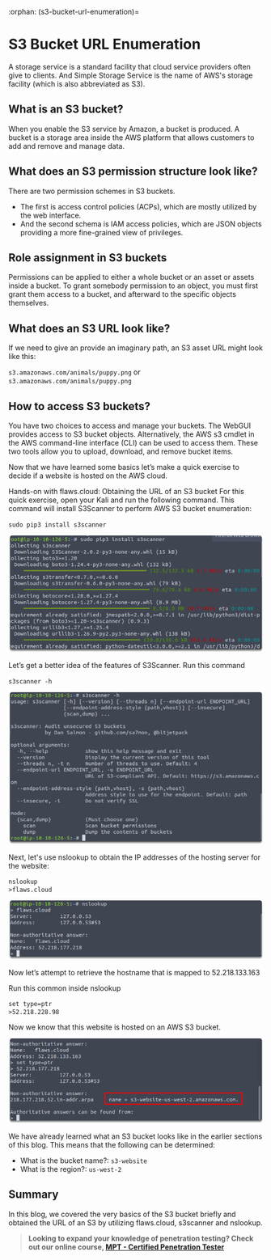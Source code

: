 :orphan:
(s3-bucket-url-enumeration)=

# S3 Bucket URL Enumeration

A storage service is a standard facility that cloud service providers often give to clients. And Simple Storage Service is the name of AWS's storage facility (which is also abbreviated as S3).

## What is an S3 bucket?

When you enable the S3 service by Amazon, a bucket is produced. A bucket is a storage area inside the AWS platform that allows customers to add and remove and manage data.

## What does an S3 permission structure look like?

There are two permission schemes in S3 buckets.

- The first is access control policies (ACPs), which are mostly utilized by the web interface.
- And the second schema is IAM access policies, which are JSON objects providing a more fine-grained view of privileges.

## Role assignment in S3 buckets

Permissions can be applied to either a whole bucket or an asset or assets inside a bucket. To grant somebody permission to an object, you must first grant them access to a bucket, and afterward to the specific objects themselves.

## What does an S3 URL look like?

If we need to give an provide an imaginary path, an S3 asset URL might look like this:

`s3.amazonaws.com/animals/puppy.png` or `s3.amazonaws.com/animals/puppy.png`

## How to access S3 buckets?

You have two choices to access and manage your buckets.
The WebGUI provides access to S3 bucket objects. Alternatively, the AWS s3 cmdlet in the AWS command-line interface (CLI) can be used to access them. These two tools allow you to upload, download, and remove bucket items.

Now that we have learned some basics let’s make a quick exercise to decide if a website is hosted on the AWS cloud.

Hands-on with flaws.cloud: Obtaining the URL of an S3 bucket
For this quick exercise, open your Kali and run the following command. This command will install S3Scanner to perform AWS S3 bucket enumeration:

`sudo pip3 install s3scanner`

![img](images/enumerating-s3-buckets-6.png)

Let’s get a better idea of the features of S3Scanner. Run this command

`s3scanner -h`

![img](images/enumerating-s3-buckets-7.png)

Next, let's use nslookup to obtain the IP addresses of the hosting server for the website:

```
nslookup
>flaws.cloud
```

![img](images/enumerating-s3-buckets-8.png)

Now let’s attempt to retrieve the hostname that is mapped to 52.218.133.163

Run this common inside nslookup

```
set type=ptr
>52.218.228.98
```

Now we know that this website is hosted on an AWS S3 bucket.

![img](images/enumerating-s3-buckets-9.png)

We have already learned what an S3 bucket looks like in the earlier sections of this blog. This means that the following can be determined:

- What is the bucket name?: `s3-website`
- What is the region?: `us-west-2`

## Summary

In this blog, we covered the very basics of the S3 bucket briefly and obtained the URL of an S3 by utilizing flaws.cloud, s3scanner and nslookup.

> **Looking to expand your knowledge of penetration testing? Check out our online course, [MPT - Certified Penetration Tester](https://www.mosse-institute.com/certifications/mpt-certified-penetration-tester.html)**
